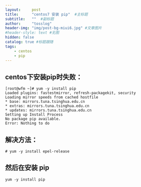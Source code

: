 ```yaml
---
layout:     post 
title:      "centos7 安装 pip"  #主标题
subtitle:   ""  #副标题
author:     "tosslog" 
header-img: "img/post-bg-miui6.jpg" #文章图片
#header-style: text #无图
hidden: false
catalog: true #标题跟随
tags: 
    - centos
    - pip
---
```


## centos下安装pip时失败：

```shell
[root@wfm ~]# yum -y install pip
Loaded plugins: fastestmirror, refresh-packagekit, security
Loading mirror speeds from cached hostfile
* base: mirrors.tuna.tsinghua.edu.cn
* extras: mirrors.tuna.tsinghua.edu.cn
* updates: mirrors.tuna.tsinghua.edu.cn
Setting up Install Process
No package pip available.
Error: Nothing to do
```
## 解决方法：
```shell
# yum -y install epel-release
```
## 然后在安装 pip
```shell
yum -y install pip
```